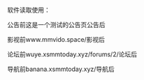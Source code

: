 #
软件读取使用：

公告前这是一个测试的公告页公告后

影视前www.mmvido.space/影视后

论坛前wuye.xsmmtoday.xyz/forums/2/论坛后

导航前banana.xsmmtoday.xyz/导航后


